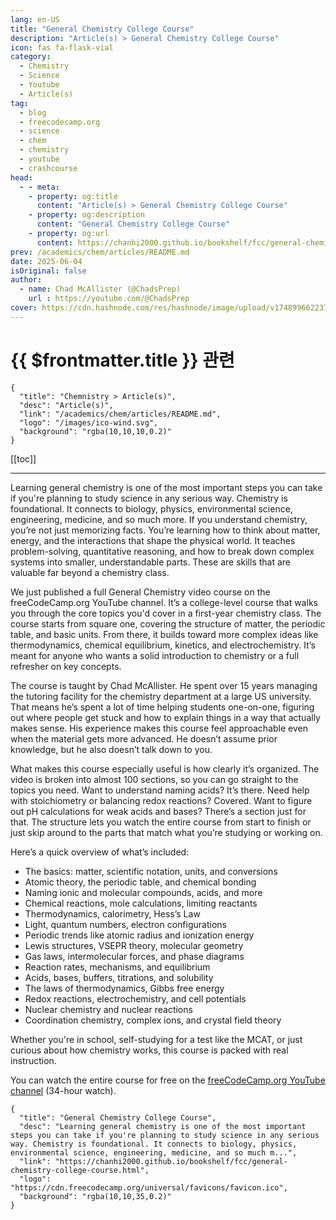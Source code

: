 ```yaml
---
lang: en-US
title: "General Chemistry College Course"
description: "Article(s) > General Chemistry College Course"
icon: fas fa-flask-vial
category:
  - Chemistry
  - Science
  - Youtube
  - Article(s)
tag:
  - blog
  - freecodecamp.org
  - science
  - chem
  - chemistry
  - youtube
  - crashcourse
head:
  - - meta:
    - property: og:title
      content: "Article(s) > General Chemistry College Course"
    - property: og:description
      content: "General Chemistry College Course"
    - property: og:url
      content: https://chanhi2000.github.io/bookshelf/fcc/general-chemistry-college-course.html
prev: /academics/chem/articles/README.md
date: 2025-06-04
isOriginal: false
author:
  - name: Chad McAllister (@ChadsPrep)
    url : https://youtube.com/@ChadsPrep
cover: https://cdn.hashnode.com/res/hashnode/image/upload/v1748996622370/4f362422-95a2-4dfc-afa9-23325e24dcbc.png
---
```


# {{ $frontmatter.title }} 관련

```component VPCard
{
  "title": "Chemnistry > Article(s)",
  "desc": "Article(s)",
  "link": "/academics/chem/articles/README.md",
  "logo": "/images/ico-wind.svg",
  "background": "rgba(10,10,10,0.2)"
}
```

[[toc]]

---

<SiteInfo
  name="General Chemistry College Course"
  desc="Learning general chemistry is one of the most important steps you can take if you're planning to study science in any serious way. Chemistry is foundational. It connects to biology, physics, environmental science, engineering, medicine, and so much m..."
  url="https://freecodecamp.org/news/general-chemistry-college-course"
  logo="https://cdn.freecodecamp.org/universal/favicons/favicon.ico"
  preview="https://cdn.hashnode.com/res/hashnode/image/upload/v1748996622370/4f362422-95a2-4dfc-afa9-23325e24dcbc.png"/>

Learning general chemistry is one of the most important steps you can take if you're planning to study science in any serious way. Chemistry is foundational. It connects to biology, physics, environmental science, engineering, medicine, and so much more. If you understand chemistry, you’re not just memorizing facts. You’re learning how to think about matter, energy, and the interactions that shape the physical world. It teaches problem-solving, quantitative reasoning, and how to break down complex systems into smaller, understandable parts. These are skills that are valuable far beyond a chemistry class.

We just published a full General Chemistry video course on the freeCodeCamp.org YouTube channel. It’s a college-level course that walks you through the core topics you'd cover in a first-year chemistry class. The course starts from square one, covering the structure of matter, the periodic table, and basic units. From there, it builds toward more complex ideas like thermodynamics, chemical equilibrium, kinetics, and electrochemistry. It’s meant for anyone who wants a solid introduction to chemistry or a full refresher on key concepts.

The course is taught by Chad McAllister. He spent over 15 years managing the tutoring facility for the chemistry department at a large US university. That means he’s spent a lot of time helping students one-on-one, figuring out where people get stuck and how to explain things in a way that actually makes sense. His experience makes this course feel approachable even when the material gets more advanced. He doesn’t assume prior knowledge, but he also doesn’t talk down to you.

What makes this course especially useful is how clearly it’s organized. The video is broken into almost 100 sections, so you can go straight to the topics you need. Want to understand naming acids? It’s there. Need help with stoichiometry or balancing redox reactions? Covered. Want to figure out pH calculations for weak acids and bases? There’s a section just for that. The structure lets you watch the entire course from start to finish or just skip around to the parts that match what you’re studying or working on.

Here’s a quick overview of what’s included:

- The basics: matter, scientific notation, units, and conversions
- Atomic theory, the periodic table, and chemical bonding
- Naming ionic and molecular compounds, acids, and more
- Chemical reactions, mole calculations, limiting reactants
- Thermodynamics, calorimetry, Hess’s Law
- Light, quantum numbers, electron configurations
- Periodic trends like atomic radius and ionization energy
- Lewis structures, VSEPR theory, molecular geometry
- Gas laws, intermolecular forces, and phase diagrams
- Reaction rates, mechanisms, and equilibrium
- Acids, bases, buffers, titrations, and solubility
- The laws of thermodynamics, Gibbs free energy
- Redox reactions, electrochemistry, and cell potentials
- Nuclear chemistry and nuclear reactions
- Coordination chemistry, complex ions, and crystal field theory

Whether you're in school, self-studying for a test like the MCAT, or just curious about how chemistry works, this course is packed with real instruction.

You can watch the entire course for free on the [<VPIcon icon="fa-brands fa-youtube"/>freeCodeCamp.org YouTube channel](https://youtu.be/6OV3tmt9uhs) (34-hour watch).

<VidStack src="youtube/6OV3tmt9uhs" />

<!-- TODO: add ARTICLE CARD -->
```component VPCard
{
  "title": "General Chemistry College Course",
  "desc": "Learning general chemistry is one of the most important steps you can take if you're planning to study science in any serious way. Chemistry is foundational. It connects to biology, physics, environmental science, engineering, medicine, and so much m...",
  "link": "https://chanhi2000.github.io/bookshelf/fcc/general-chemistry-college-course.html",
  "logo": "https://cdn.freecodecamp.org/universal/favicons/favicon.ico",
  "background": "rgba(10,10,35,0.2)"
}
```
